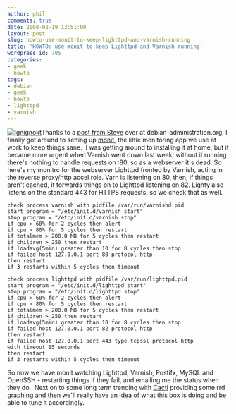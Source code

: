 ```yaml
---
author: phil
comments: true
date: 2008-02-19 13:51:00
layout: post
slug: howto-use-monit-to-keep-lighttpd-and-varnish-running
title: 'HOWTO: use monit to keep Lighttpd and Varnish running'
wordpress_id: 705
categories:
- geek
- howto
tags:
- debian
- geek
- howto
- lighttpd
- varnish
---
```


[![Ignignokt](http://www.fak3r.com/wp-content/uploads/2008/02/ignignokt2.thumbnail.gif)](http://www.fak3r.com/2008/02/19/howto-use-monit-to-keep-lighttpd-and-varnish-running/ignignokt/)Thanks to a [post from Steve](http://www.debian-administration.org/users/Steve/weblog/32) over at debian-administration.org, I finally got around to setting up [monit](http://www.tildeslash.com/monit/), the little monitoring app we use at work to keep things sane.  I was getting around to installing it at home, but it became more urgent when Varnish went down last week; without it running there's nothing to handle requests on :80, so as a webserver it's dead. So here's my monitrc for the webserver Lighttpd fronted by Varnish, acting in the reverse proxy/http accel role. Varn is listening on 80, then, if things aren't cached, it forwards things on to Lighttpd listening on 82. Lighty also listens on the standard 443 for HTTPS requests, so we check that as well.

    
    check process varnish with pidfile /var/run/varnishd.pid
    start program = "/etc/init.d/varnish start"
    stop program = "/etc/init.d/varnish stop"
    if cpu > 60% for 2 cycles then alert
    if cpu > 80% for 5 cycles then restart
    if totalmem > 200.0 MB for 5 cycles then restart
    if children > 250 then restart
    if loadavg(5min) greater than 10 for 8 cycles then stop
    if failed host 127.0.0.1 port 80 protocol http
    then restart
    if 3 restarts within 5 cycles then timeout
    
    check process lighttpd with pidfile /var/run/lighttpd.pid
    start program = "/etc/init.d/lighttpd start"
    stop program = "/etc/init.d/lighttpd stop"
    if cpu > 60% for 2 cycles then alert
    if cpu > 80% for 5 cycles then restart
    if totalmem > 200.0 MB for 5 cycles then restart
    if children > 250 then restart
    if loadavg(5min) greater than 10 for 8 cycles then stop
    if failed host 127.0.0.1 port 82 protocol http
    then restart
    if failed host 127.0.0.1 port 443 type tcpssl protocol http
    with timeout 15 seconds
    then restart
    if 3 restarts within 5 cycles then timeout


So now we have monit watching Lighttpd, Varnish, Postifx, MySQL and OpenSSH - restarting things if they fail, and emailing me the status when they do.  Next on to some long term trending with [Cacti](http://www.cacti.net/) providing some rrd graphing and then we'll really have an idea of what this box is doing and be able to tune it accordingly.
